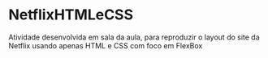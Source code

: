 # NetflixHTMLeCSS
 Atividade desenvolvida em sala da aula, para reproduzir o layout do site da Netflix usando apenas HTML e CSS com foco em FlexBox
